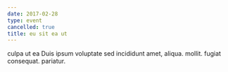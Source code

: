 ```yaml
---
date: 2017-02-28
type: event
cancelled: true
title: eu sit ea ut
---
```

culpa ut ea Duis ipsum voluptate sed incididunt amet, aliqua. mollit. fugiat consequat. pariatur.